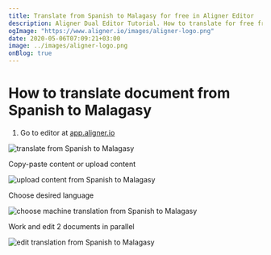 ```yaml
---
title: Translate from Spanish to Malagasy for free in Aligner Editor
description: Aligner Dual Editor Tutorial. How to translate for free from Spanish to Malagasy. Aligner is multilingual document management platform. 
ogImage: "https://www.aligner.io/images/aligner-logo.png"
date: 2020-05-06T07:09:21+03:00
image: ../images/aligner-logo.png
onBlog: true
---
```


# How to translate document from Spanish to Malagasy

1. Go to editor at [app.aligner.io](https://app.aligner.io "Aligner App web page")

![translate from Spanish to Malagasy](../aligner-blank-editor.png "translate from Spanish to Malagasy")

Copy-paste content or upload content

![upload content from Spanish to Malagasy](../aligner-uploaded-document.png "upload content from Spanish to Malagasy")

Choose desired language

![choose machine translation from Spanish to Malagasy](../aligner-language-dropdown.png "choose machine translation from Spanish to Malagasy")

Work and edit 2 documents in parallel

![edit translation from Spanish to Malagasy](../aligner-double-sitded-editor.png "edit translation from Spanish to Malagasy")

